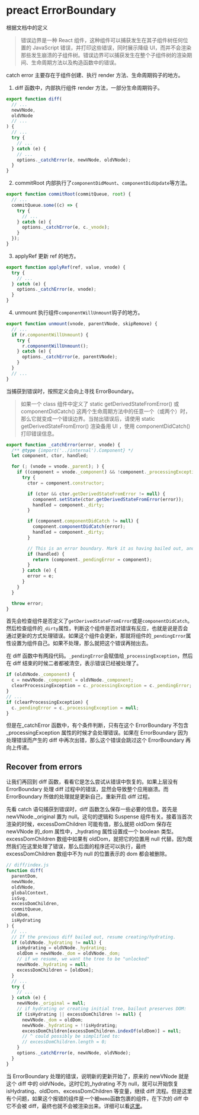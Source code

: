 # preact ErrorBoundary

根据文档中的定义

> 错误边界是一种 React 组件，这种组件可以捕获发生在其子组件树任何位置的 JavaScript 错误，并打印这些错误，同时展示降级 UI，而并不会渲染那些发生崩溃的子组件树。错误边界可以捕获发生在整个子组件树的渲染期间、生命周期方法以及构造函数中的错误。

catch error 主要存在于组件创建、执行 render 方法、生命周期钩子的地方。

1. diff 函数中，内部执行组件 render 方法，一部分生命周期钩子。

```js
export function diff(
  // ...
  newVNode,
  oldVNode
  // ...
) {
  // ...
  try {
    // ...
  } catch (e) {
    // ...
    options._catchError(e, newVNode, oldVNode);
  }
}
```

2. commitRoot 内部执行了`componentDidMount`、`componentDidUpdate`等方法。

```js
export function commitRoot(commitQueue, root) {
  // ...
  commitQueue.some((c) => {
    try {
      // ...
    } catch (e) {
      options._catchError(e, c._vnode);
    }
  });
}
```

3. applyRef 更新 ref 的地方。

```js
export function applyRef(ref, value, vnode) {
  try {
    // ...
  } catch (e) {
    options._catchError(e, vnode);
  }
}
```

4. unmount 执行组件`componentWillUnmount`钩子的地方。

```js
export function unmount(vnode, parentVNode, skipRemove) {
  // ...
  if (r.componentWillUnmount) {
    try {
      r.componentWillUnmount();
    } catch (e) {
      options._catchError(e, parentVNode);
    }
  }
  // ...
}
```

当捕获到错误时，按照定义会向上寻找 ErrorBoundary。

> 如果一个 class 组件中定义了 static getDerivedStateFromError() 或 componentDidCatch() 这两个生命周期方法中的任意一个（或两个）时，那么它就变成一个错误边界。当抛出错误后，请使用 static getDerivedStateFromError() 渲染备用 UI ，使用 componentDidCatch() 打印错误信息。

```js
export function _catchError(error, vnode) {
  /** @type {import('../internal').Component} */
  let component, ctor, handled;

  for (; (vnode = vnode._parent); ) {
    if ((component = vnode._component) && !component._processingException) {
      try {
        ctor = component.constructor;

        if (ctor && ctor.getDerivedStateFromError != null) {
          component.setState(ctor.getDerivedStateFromError(error));
          handled = component._dirty;
        }

        if (component.componentDidCatch != null) {
          component.componentDidCatch(error);
          handled = component._dirty;
        }

        // This is an error boundary. Mark it as having bailed out, and whether it was mid-hydration.
        if (handled) {
          return (component._pendingError = component);
        }
      } catch (e) {
        error = e;
      }
    }
  }

  throw error;
}
```

首先会检查组件是否定义了`getDerivedStateFromError`或是`componentDidCatch`。然后检查组件的`_dirty`属性，判断这个组件是否对错误有反应，也就是说是否会通过更新的方式处理错误。如果这个组件会更新，那就将组件的`_pendingError`属性设置为组件自己。如果不处理，那么就把这个错误再抛出去。

在 diff 函数中有两段代码。`_pendingError`会赋值给`_processingException`，然后在 diff 结束的时候二者都被清空，表示错误已经被处理了。

```js
if (oldVNode._component) {
  c = newVNode._component = oldVNode._component;
  clearProcessingException = c._processingException = c._pendingError;
}
// ...
if (clearProcessingException) {
  c._pendingError = c._processingException = null;
}
```

但是在\_catchError 函数中，有个条件判断，只有在这个 ErrorBoundary 不包含\_processingException 属性的时候才会处理错误。如果在 ErrorBoundary 因为处理错误而产生的 diff 中再次出错，那么这个错误会跳过这个 ErrorBoundary 再向上传递。

## Recover from errors

让我们再回到 diff 函数，看看它是怎么尝试从错误中恢复的。如果上层没有 ErrorBoundary 处理 diff 过程中的错误，显然会导致整个应用崩溃。而 ErrorBoundary 所做的处理就是更新自己，重新开启 diff 过程。

先看 catch 语句捕获到错误时，diff 函数怎么保存一些必要的信息。首先是 newVNode.\_original 置为 null。这句的逻辑和 Suspense 组件有关。接着当首次渲染的时候，excessDomChildren 可能有值，那么就把 oldDom 保存在 newVNode 的\_dom 属性中，\_hydrating 属性设置成一个 boolean 类型。excessDomChildren 数组中如果有 oldDom，就把它的位置用 null 代替。因为既然我们在这里处理了错误，那么后面的程序还可以执行，最终 excessDomChildren 数组中不为 null 的位置表示的 dom 都会被删除。

```js
// diff/index.js
function diff(
  parentDom,
  newVNode,
  oldVNode,
  globalContext,
  isSvg,
  excessDomChildren,
  commitQueue,
  oldDom,
  isHydrating
) {
  // ...
  // If the previous diff bailed out, resume creating/hydrating.
  if (oldVNode._hydrating != null) {
    isHydrating = oldVNode._hydrating;
    oldDom = newVNode._dom = oldVNode._dom;
    // if we resume, we want the tree to be "unlocked"
    newVNode._hydrating = null;
    excessDomChildren = [oldDom];
  }
  // ...
  try {
    // ...
  } catch (e) {
    newVNode._original = null;
    // if hydrating or creating initial tree, bailout preserves DOM:
    if (isHydrating || excessDomChildren != null) {
      newVNode._dom = oldDom;
      newVNode._hydrating = !!isHydrating;
      excessDomChildren[excessDomChildren.indexOf(oldDom)] = null;
      // ^ could possibly be simplified to:
      // excessDomChildren.length = 0;
    }
    options._catchError(e, newVNode, oldVNode);
  }
}
```

当 ErrorBoundary 处理的错误，说明新的更新开始了，原来的 newVNode 就是这个 diff 中的 oldVNode。这时它的\_hydrating 不为 null，就可以开始恢复 isHydrating、oldDom、excessDomChildren 等变量，继续 diff 流程。但是这里有个问题，如果这个报错的组件是一个被`memo`函数包裹的组件，在下次的 diff 中它不会被 diff，最终也就不会被渲染出来。详细可以看[这里](https://github.com/preactjs/preact/issues/3449)。
